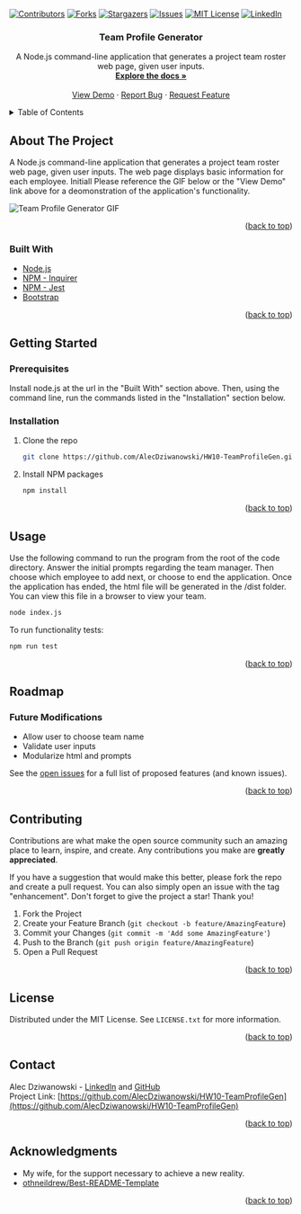 <div id="top"></div>
<!--
*** Thanks for checking out the Best-README-Template. If you have a suggestion
*** that would make this better, please fork the repo and create a pull request
*** or simply open an issue with the tag "enhancement".
*** Don't forget to give the project a star!
*** Thanks again! Now go create something AMAZING! :D
-->



<!-- PROJECT SHIELDS -->
<!--
*** I'm using markdown "reference style" links for readability.
*** Reference links are enclosed in brackets [ ] instead of parentheses ( ).
*** See the bottom of this document for the declaration of the reference variables
*** for contributors-url, forks-url, etc. This is an optional, concise syntax you may use.
*** https://www.markdownguide.org/basic-syntax/#reference-style-links
-->
[![Contributors][contributors-shield]][contributors-url]
[![Forks][forks-shield]][forks-url]
[![Stargazers][stars-shield]][stars-url]
[![Issues][issues-shield]][issues-url]
[![MIT License][license-shield]][license-url]
[![LinkedIn][linkedin-shield]][linkedin-url]



<!-- PROJECT LOGO -->
<!-- <br /> -->
<!-- <div align="center">
  <a href="https://github.com/github_username/repo_name">
    <img src="images/logo.png" alt="Logo" width="80" height="80">
  </a> -->

<h3 align="center">Team Profile Generator</h3>

  <p align="center">
    A Node.js command-line application that generates a project team roster web page, given user inputs.
    <br />
    <a href="https://github.com/AlecDziwanowski/HW10-TeamProfileGen"><strong>Explore the docs »</strong></a>
    <br />
    <br />
    <a href="https://drive.google.com/file/d/1S3-joWlZ3bXFz1DVU2WxcXWF9gJdNKgw/view">View Demo</a>
    ·
    <a href="https://github.com/AlecDziwanowski/HW10-TeamProfileGen/issues">Report Bug</a>
    ·
    <a href="https://github.com/AlecDziwanowski/HW10-TeamProfileGen/issues">Request Feature</a>
  </p>
</div>



<!-- TABLE OF CONTENTS -->
<details>
  <summary>Table of Contents</summary>
  <ol>
    <li>
      <a href="#about-the-project">About The Project</a>
      <ul>
        <li><a href="#built-with">Built With</a></li>
      </ul>
    </li>
    <li>
      <a href="#getting-started">Getting Started</a>
      <ul>
        <li><a href="#prerequisites">Prerequisites</a></li>
        <li><a href="#installation">Installation</a></li>
      </ul>
    </li>
    <li><a href="#usage">Usage</a></li>
    <li><a href="#roadmap">Roadmap</a></li>
    <li><a href="#contributing">Contributing</a></li>
    <li><a href="#license">License</a></li>
    <li><a href="#contact">Contact</a></li>
    <li><a href="#acknowledgments">Acknowledgments</a></li>
  </ol>
</details>



<!-- ABOUT THE PROJECT -->
## About The Project
A Node.js command-line application that generates a project team roster web page, given user inputs. The web page displays basic information for each employee. Initiall Please reference the GIF below or the "View Demo" link above for a deomonstration of the application's functionality.
<!-- [![Product Name Screen Shot][product-screenshot]](https://example.com) -->
![Team Profile Generator GIF](./Assets/TPG_Walkthrough.gif)

<!-- Here's a blank template to get started: To avoid retyping too much info. Do a search and replace with your text editor for the following: `github_username`, `repo_name`, `twitter_handle`, `linkedin_username`, `email_client`, `email`, `project_title`, `project_description` -->

<p align="right">(<a href="#top">back to top</a>)</p>



### Built With
<!-- * [Next.js](https://nextjs.org/)
* [React.js](https://reactjs.org/)
* [Vue.js](https://vuejs.org/)
* [Angular](https://angular.io/)
* [Svelte](https://svelte.dev/)
* [Laravel](https://laravel.com) 
* [JQuery](https://jquery.com) -->
* [Node.js](https://nodejs.org/en/)
* [NPM - Inquirer](https://www.npmjs.com/package/inquirer)
* [NPM - Jest](https://www.npmjs.com/package/jest)
* [Bootstrap](https://getbootstrap.com)

<p align="right">(<a href="#top">back to top</a>)</p>



<!-- GETTING STARTED -->
## Getting Started
### Prerequisites
Install node.js at the url in the "Built With" section above. Then, using the command line, run the commands listed in the "Installation" section below.
  <!-- ```sh
  npm install
  ``` -->

### Installation
<!-- 1. Get a free API Key at [https://example.com](https://example.com) -->
1. Clone the repo
   ```sh
   git clone https://github.com/AlecDziwanowski/HW10-TeamProfileGen.git
   ```
2. Install NPM packages
   ```sh
   npm install
   ```
<!-- 4. Enter your API in `config.js`
   ```js
   const API_KEY = 'ENTER YOUR API';
   ``` -->

<p align="right">(<a href="#top">back to top</a>)</p>



<!-- USAGE EXAMPLES -->
## Usage
Use the following command to run the program from the root of the code directory. Answer the initial prompts regarding the team manager. Then choose which employee to add next, or choose to end the application. Once the application has ended, the html file will be generated in the /dist folder. You can view this file in a browser to view your team.
  ```sh
  node index.js
  ```

To run functionality tests:
  ```sh
  npm run test
  ```

<!-- _For more examples, please refer to the [Documentation](https://example.com)_ -->

<p align="right">(<a href="#top">back to top</a>)</p>



<!-- ROADMAP -->
## Roadmap
### Future Modifications
- Allow user to choose team name
- Validate user inputs
- Modularize html and prompts
    <!-- - [ ] Nested Feature -->

See the [open issues](https://github.com/AlecDziwanowski/HW10-TeamProfileGen/issues) for a full list of proposed features (and known issues).

<p align="right">(<a href="#top">back to top</a>)</p>



<!-- CONTRIBUTING -->
## Contributing
Contributions are what make the open source community such an amazing place to learn, inspire, and create. Any contributions you make are **greatly appreciated**.

If you have a suggestion that would make this better, please fork the repo and create a pull request. You can also simply open an issue with the tag "enhancement".
Don't forget to give the project a star! Thank you!

1. Fork the Project
2. Create your Feature Branch (`git checkout -b feature/AmazingFeature`)
3. Commit your Changes (`git commit -m 'Add some AmazingFeature'`)
4. Push to the Branch (`git push origin feature/AmazingFeature`)
5. Open a Pull Request

<p align="right">(<a href="#top">back to top</a>)</p>



<!-- LICENSE -->
## License
Distributed under the MIT License. See `LICENSE.txt` for more information.

<p align="right">(<a href="#top">back to top</a>)</p>



<!-- CONTACT -->
## Contact
Alec Dziwanowski - [LinkedIn](https://www.linkedin.com/in/alecdziwanowski/) and [GitHub](https://github.com/AlecDziwanowski) <br>
Project Link: [https://github.com/AlecDziwanowski/HW10-TeamProfileGen](https://github.com/AlecDziwanowski/HW10-TeamProfileGen)

<p align="right">(<a href="#top">back to top</a>)</p>



<!-- ACKNOWLEDGMENTS -->
## Acknowledgments
* My wife, for the support necessary to achieve a new reality.
* [othneildrew/Best-README-Template](https://github.com/othneildrew/Best-README-Template)

<p align="right">(<a href="#top">back to top</a>)</p>

<!-- MARKDOWN LINKS & IMAGES -->
<!-- https://www.markdownguide.org/basic-syntax/#reference-style-links -->
[contributors-shield]: https://img.shields.io/github/contributors/AlecDziwanowski/HW10-TeamProfileGen.svg?style=for-the-badge
[contributors-url]: https://github.com/AlecDziwanowski/HW10-TeamProfileGen/graphs/contributors
[forks-shield]: https://img.shields.io/github/forks/AlecDziwanowski/HW10-TeamProfileGen.svg?style=for-the-badge
[forks-url]: https://github.com/AlecDziwanowski/HW10-TeamProfileGen/network/members
[stars-shield]: https://img.shields.io/github/stars/AlecDziwanowski/HW10-TeamProfileGen.svg?style=for-the-badge
[stars-url]: https://github.com/AlecDziwanowski/HW10-TeamProfileGen/stargazers
[issues-shield]: https://img.shields.io/github/issues/AlecDziwanowski/HW10-TeamProfileGen.svg?style=for-the-badge
[issues-url]: https://github.com/AlecDziwanowski/HW10-TeamProfileGen/issues
[license-shield]: https://img.shields.io/github/license/AlecDziwanowski/HW10-TeamProfileGen.svg?style=for-the-badge
[license-url]: https://github.com/AlecDziwanowski/HW10-TeamProfileGen/blob/main/LICENSE.txt
[linkedin-shield]: https://img.shields.io/badge/-LinkedIn-black.svg?style=for-the-badge&logo=linkedin&colorB=555
[linkedin-url]: https://linkedin.com/in/AlecDziwanowski
[product-screenshot]: ./Assets/TPG_Screenshot.png